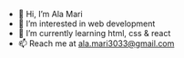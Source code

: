- 👋 Hi, I’m Ala Mari
- 👀 I’m interested in web development
- 🌱 I’m currently learning html, css & react
- 📫 Reach me at ala.mari3033@gmail.com

<!---
alamarri/alamarri is a ✨ special ✨ repository because its `README.md` (this file) appears on your GitHub profile.
You can click the Preview link to take a look at your changes.
--->
